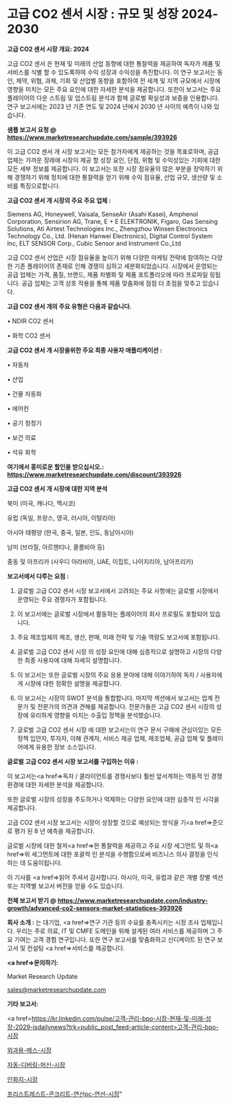 # 고급 CO2 센서 시장 : 규모 및 성장 2024-2030

<strong>고급 CO2 센서 시장 개요: 2024</strong>

고급 CO2 센서 은 현재 및 미래의 산업 동향에 대한 통찰력을 제공하여 독자가 제품 및 서비스를 식별 할 수 있도록하여 수익 성장과 수익성을 촉진합니다. 이 연구 보고서는 동인, 제약, 위협, 과제, 기회 및 산업별 동향을 포함하여 전 세계 및 지역 규모에서 시장에 영향을 미치는 모든 주요 요인에 대한 자세한 분석을 제공합니다. 또한이 보고서는 주요 플레이어의 다운 스트림 및 업스트림 분석과 함께 글로벌 확실성과 보증을 인용합니다. 연구 보고서에는 2023 년 기준 연도 및 2024 년에서 2030 년 사이의 예측이 나와 있습니다.



<strong>샘플 보고서 요청 @ <a href=https://www.marketresearchupdate.com/sample/393926>https://www.marketresearchupdate.com/sample/393926</a></strong>

이 고급 CO2 센서 개 시장 보고서는 모든 참가자에게 제공하는 것을 목표로하며, 공급 업체는 가까운 장래에 시장이 제공 할 성장 요인, 단점, 위협 및 수익성있는 기회에 대한 모든 세부 정보를 제공합니다. 이 보고서는 또한 시장 점유율의 많은 부분을 장악하기 위해 경쟁하기 위해 정치에 대한 통찰력을 얻기 위해 수익 점유율, 산업 규모, 생산량 및 소비를 특징으로합니다.



<strong>고급 CO2 센서 개 시장의 주요 주요 업체 :</strong>

Siemens AG, Honeywell, Vaisala, SenseAir (Asahi Kasei), Amphenol Corporation, Sensirion AG, Trane, E + E ELEKTRONIK, Figaro, Gas Sensing Solutions, Ati Airtest Technologies Inc., Zhengzhou Winsen Electronics Technology Co., Ltd. (Henan Hanwei Electronics), Digital Control System Inc, ELT SENSOR Corp., Cubic Sensor and Instrument Co.,Ltd

고급 CO2 센서 산업은 시장 점유율을 높이기 위해 다양한 마케팅 전략에 참여하는 다양한 기존 플레이어의 존재로 인해 경쟁이 심하고 세분화되었습니다. 시장에서 운영되는 공급 업체는 가격, 품질, 브랜드, 제품 차별화 및 제품 포트폴리오에 따라 프로파일 링됩니다. 공급 업체는 고객 상호 작용을 통해 제품 맞춤화에 점점 더 초점을 맞추고 있습니다.



<strong>고급 CO2 센서 개의 주요 유형은 다음과 같습니다.</strong>

• NDIR CO2 센서

• 화학 CO2 센서



<strong>고급 CO2 센서 개 시장을위한 주요 최종 사용자 애플리케이션 :</strong>

• 자동차

• 산업

• 건물 자동화

• 에어컨

• 공기 청정기

• 보건 의료

• 석유 화학



<strong>여기에서 흥미로운 할인을 받으십시오.: <a href=https://www.marketresearchupdate.com/discount/393926>https://www.marketresearchupdate.com/discount/393926</a></strong>



<strong>고급 CO2 센서 개 시장에 대한 지역 분석</strong>

북미 (미국, 캐나다, 멕시코)

유럽 (독일, 프랑스, 영국, 러시아, 이탈리아)

아시아 태평양 (한국, 중국, 일본, 인도, 동남아시아)

남미 (브라질, 아르헨티나, 콜롬비아 등)

중동 및 아프리카 (사우디 아라비아, UAE, 이집트, 나이지리아, 남아프리카)



<strong>보고서에서 다루는 요점 :</strong>

1. 글로벌 고급 CO2 센서 시장 보고서에서 고려되는 주요 사항에는 글로벌 시장에서 운영되는 주요 경쟁자가 포함됩니다.

2. 이 보고서에는 글로벌 시장에서 활동하는 플레이어의 회사 프로필도 포함되어 있습니다.

3. 주요 제조업체의 제조, 생산, 판매, 미래 전략 및 기술 역량도 보고서에 포함됩니다.

4. 글로벌 고급 CO2 센서 시장 의 성장 요인에 대해 심층적으로 설명하고 시장의 다양한 최종 사용자에 대해 자세히 설명합니다.

5. 이 보고서는 또한 글로벌 시장의 주요 응용 분야에 대해 이야기하여 독자 / 사용자에게 시장에 대한 정확한 설명을 제공합니다.

6. 이 보고서는 시장의 SWOT 분석을 통합합니다. 마지막 섹션에서 보고서는 업계 전문가 및 전문가의 의견과 견해를 제공합니다. 전문가들은 고급 CO2 센서 시장의 성장에 유리하게 영향을 미치는 수출입 정책을 분석했습니다.

7. 글로벌 고급 CO2 센서 시장 에 대한 보고서는이 연구 문서 구매에 관심이있는 모든 정책 입안자, 투자자, 이해 관계자, 서비스 제공 업체, 제조업체, 공급 업체 및 플레이어에게 유용한 정보 소스입니다.



<strong>글로벌 고급 CO2 센서 시장 보고서를 구입하는 이유 :</strong>

이 보고서는<a href=>독자 / 클</a>라이언트를 경쟁사보다 훨씬 앞서게하는 역동적 인 경쟁 환경에 대한 자세한 분석을 제공합니다.

또한 글로벌 시장의 성장을 주도하거나 억제하는 다양한 요인에 대한 심층적 인 시각을 제공합니다.

고급 CO2 센서 시장 보고서는 시장이 성장할 것으로 예상되는 방식을 기<a href=>준으로</a> 평가 된 8 년 예측을 제공합니다.

글로벌 시장에 대한 철저<a href=>한 통찰력</a>을 제공하고 주요 시장 세그먼트 및 하<a href=>위 세그</a>먼트에 대한 포괄적 인 분석을 수행함으로써 비즈니스 의사 결정을 인식하는 데 도움이됩니다.

이 기사를 <a href=>읽어 주</a>셔서 감사합니다. 아시아, 미국, 유럽과 같은 개별 장별 섹션 또는 지역별 보고서 버전을 얻을 수도 있습니다.



<strong>전체 보고서 받기 @ <a href=https://www.marketresearchupdate.com/industry-growth/advanced-co2-sensors-market-statistices-393926>https://www.marketresearchupdate.com/industry-growth/advanced-co2-sensors-market-statistices-393926</a></strong>



<strong>회사 소개 :</strong>
는 대기업, <a href=>연구 기</a>관 등의 수요를 충족시키는 시장 조사 업체입니다. 우리는 주로 의료, IT 및 CMFE 도메인을 위해 설계된 여러 서비스를 제공하며 그 주요 기여는 고객 경험 연구입니다. 또한 연구 보고서를 맞춤화하고 신디케이트 된 연구 보고서 및 컨설팅 <a href=>서비</a>스를 제공합니다.



<strong><a href=>문의하기:</a></strong>

Market Research Update

sales@marketresearchupdate.com



<strong>기타 보고서:</strong>

<a href=https://kr.linkedin.com/pulse/고객-관리-bpo-시장-현재-및-미래-성장-2029-isdailynews?trk=public_post_feed-article-content>고객-관리-bpo-시장</a>

<a href=https://www.linkedin.com/pulse/외과용-메스-시장-현재-및-미래-성장-2029-survey-spotlight-pro-24-analysis-tuqff/>외과용-메스-시장</a>

<a href=https://www.linkedin.com/pulse/자동-디버링-머신-시장-경쟁-분석-및-성장-잠재력-2029-market-matrix-musings-analysis-r3jxf/>자동-디버링-머신-시장</a>

<a href=https://www.linkedin.com/pulse/인화지-시장-동향-및-성장-전망-data-dive-diaries-24-analysis-2sy4f/>인화지-시장</a>

<a href=https://www.linkedin.com/pulse/프리스트레스트-콘크리트-연선pc-연선-시장-진입-전략-및-위험-평가2030년-5pbzc/>프리스트레스트-콘크리트-연선pc-연선-시장</a>"
